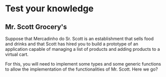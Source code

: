 # Test your knowledge

## Mr. Scott Grocery's

Suppose that Mercadinho do Sr. Scott is an establishment that sells food and drinks and that Scott has hired you to build a prototype of an application capable of managing a list of products and adding products to a virtual cart.

For this, you will need to implement some types and some generic functions to allow the implementation of the functionalities of Mr. Scott. Here we go?